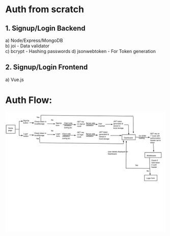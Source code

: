 # Auth from scratch
## 1. Signup/Login Backend 
a) Node/Express/MongoDB\
b) joi - Data validator\
c) bcrypt - Hashing passwords
d) jsonwebtoken - For Token generation
## 2. Signup/Login Frontend
a) Vue.js

# Auth Flow:

![Flow Chart](AuthFlowChart.svg)
